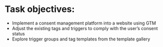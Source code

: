 # Task objectives:
 - Implement a consent management platform into a website using GTM
 -   Adjust the existing tags and triggers to comply with the user’s consent status
 -   Explore trigger groups and tag templates from the template gallery
